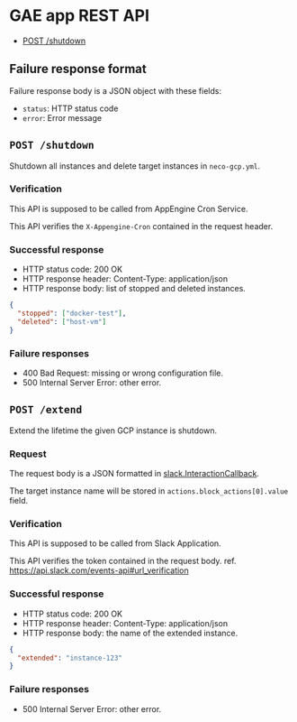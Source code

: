 GAE app REST API
================

- [POST /shutdown](#shutdown)

Failure response format
-----------------------

Failure response body is a JSON object with these fields:

- `status`: HTTP status code
- `error`: Error message

<a name="shutdown" />`POST /shutdown`
-------------------------------------

Shutdown all instances and delete target instances in `neco-gcp.yml`.

### Verification

This API is supposed to be called from AppEngine Cron Service.

This API verifies the `X-Appengine-Cron` contained in the request header.

### Successful response

- HTTP status code: 200 OK
- HTTP response header: Content-Type: application/json
- HTTP response body: list of stopped and deleted instances.

```json
{
  "stopped": ["docker-test"],
  "deleted": ["host-vm"]
}
```

### Failure responses

- 400 Bad Request: missing or wrong configuration file.
- 500 Internal Server Error: other error.

<a name="extend" />`POST /extend`
---------------------------------

Extend the lifetime the given GCP instance is shutdown.

### Request

The request body is a JSON formatted in [slack.InteractionCallback](https://godoc.org/github.com/nlopes/slack#InteractionCallback).

The target instance name will be stored in `actions.block_actions[0].value` field.

### Verification

This API is supposed to be called from Slack Application.

This API verifies the token contained in the request body.
ref. https://api.slack.com/events-api#url_verification

### Successful response

- HTTP status code: 200 OK
- HTTP response header: Content-Type: application/json
- HTTP response body: the name of the extended instance.

```json
{
  "extended": "instance-123"
}
```

### Failure responses

- 500 Internal Server Error: other error.
